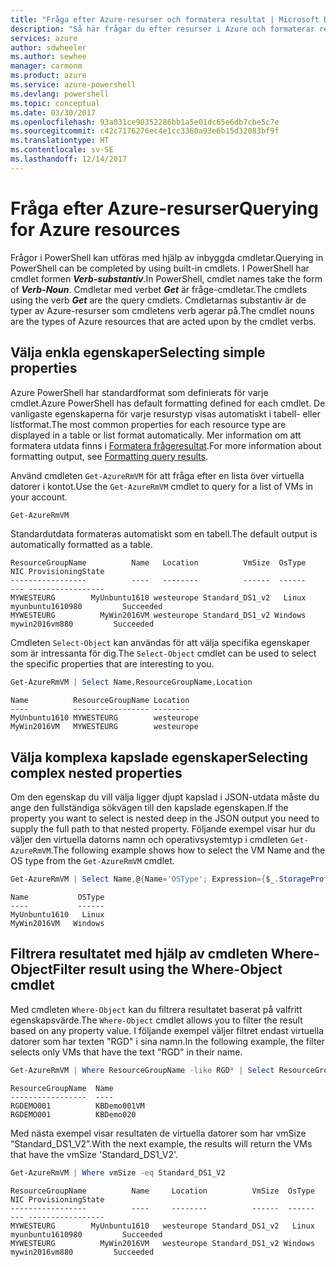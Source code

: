 ```yaml
---
title: "Fråga efter Azure-resurser och formatera resultat | Microsoft Docs"
description: "Så här frågar du efter resurser i Azure och formaterar resultaten."
services: azure
author: sdwheeler
ms.author: sewhee
manager: carmonm
ms.product: azure
ms.service: azure-powershell
ms.devlang: powershell
ms.topic: conceptual
ms.date: 03/30/2017
ms.openlocfilehash: 93a031ce90352286bb1a5e01dc65e6db7cbe5c7e
ms.sourcegitcommit: c42c7176276ec4e1cc3360a93e6b15d32083bf9f
ms.translationtype: HT
ms.contentlocale: sv-SE
ms.lasthandoff: 12/14/2017
---
```

# <a name="querying-for-azure-resources"></a><span data-ttu-id="4785e-103">Fråga efter Azure-resurser</span><span class="sxs-lookup"><span data-stu-id="4785e-103">Querying for Azure resources</span></span>

<span data-ttu-id="4785e-104">Frågor i PowerShell kan utföras med hjälp av inbyggda cmdletar.</span><span class="sxs-lookup"><span data-stu-id="4785e-104">Querying in PowerShell can be completed by using built-in cmdlets.</span></span> <span data-ttu-id="4785e-105">I PowerShell har cmdlet formen **_Verb-substantiv_**.</span><span class="sxs-lookup"><span data-stu-id="4785e-105">In PowerShell, cmdlet names take the form of **_Verb-Noun_**.</span></span> <span data-ttu-id="4785e-106">Cmdletar med verbet **_Get_** är fråge-cmdletar.</span><span class="sxs-lookup"><span data-stu-id="4785e-106">The cmdlets using the verb **_Get_** are the query cmdlets.</span></span> <span data-ttu-id="4785e-107">Cmdletarnas substantiv är de typer av Azure-resurser som cmdletens verb agerar på.</span><span class="sxs-lookup"><span data-stu-id="4785e-107">The cmdlet nouns are the types of Azure resources that are acted upon by the cmdlet verbs.</span></span>


## <a name="selecting-simple-properties"></a><span data-ttu-id="4785e-108">Välja enkla egenskaper</span><span class="sxs-lookup"><span data-stu-id="4785e-108">Selecting simple properties</span></span>

<span data-ttu-id="4785e-109">Azure PowerShell har standardformat som definierats för varje cmdlet.</span><span class="sxs-lookup"><span data-stu-id="4785e-109">Azure PowerShell has default formatting defined for each cmdlet.</span></span> <span data-ttu-id="4785e-110">De vanligaste egenskaperna för varje resurstyp visas automatiskt i tabell- eller listformat.</span><span class="sxs-lookup"><span data-stu-id="4785e-110">The most common properties for each resource type are displayed in a table or list format automatically.</span></span> <span data-ttu-id="4785e-111">Mer information om att formatera utdata finns i [Formatera frågeresultat](formatting-output.md).</span><span class="sxs-lookup"><span data-stu-id="4785e-111">For more information about formatting output, see [Formatting query results](formatting-output.md).</span></span>

<span data-ttu-id="4785e-112">Använd cmdleten `Get-AzureRmVM` för att fråga efter en lista över virtuella datorer i kontot.</span><span class="sxs-lookup"><span data-stu-id="4785e-112">Use the `Get-AzureRmVM` cmdlet to query for a list of VMs in your account.</span></span>

```powershell
Get-AzureRmVM
```

<span data-ttu-id="4785e-113">Standardutdata formateras automatiskt som en tabell.</span><span class="sxs-lookup"><span data-stu-id="4785e-113">The default output is automatically formatted as a table.</span></span>

```
ResourceGroupName          Name   Location          VmSize  OsType              NIC ProvisioningState
-----------------          ----   --------          ------  ------              --- -----------------
MYWESTEURG        MyUnbuntu1610 westeurope Standard_DS1_v2   Linux myunbuntu1610980         Succeeded
MYWESTEURG          MyWin2016VM westeurope Standard_DS1_v2 Windows   mywin2016vm880         Succeeded
```

<span data-ttu-id="4785e-114">Cmdleten `Select-Object` kan användas för att välja specifika egenskaper som är intressanta för dig.</span><span class="sxs-lookup"><span data-stu-id="4785e-114">The `Select-Object` cmdlet can be used to select the specific properties that are interesting to you.</span></span>

```powershell
Get-AzureRmVM | Select Name,ResourceGroupName,Location
```

```
Name          ResourceGroupName Location
----          ----------------- --------
MyUnbuntu1610 MYWESTEURG        westeurope
MyWin2016VM   MYWESTEURG        westeurope
```

## <a name="selecting-complex-nested-properties"></a><span data-ttu-id="4785e-115">Välja komplexa kapslade egenskaper</span><span class="sxs-lookup"><span data-stu-id="4785e-115">Selecting complex nested properties</span></span>

<span data-ttu-id="4785e-116">Om den egenskap du vill välja ligger djupt kapslad i JSON-utdata måste du ange den fullständiga sökvägen till den kapslade egenskapen.</span><span class="sxs-lookup"><span data-stu-id="4785e-116">If the property you want to select is nested deep in the JSON output you need to supply the full path to that nested property.</span></span> <span data-ttu-id="4785e-117">Följande exempel visar hur du väljer den virtuella datorns namn och operativsystemtyp i cmdleten `Get-AzureRmVM`.</span><span class="sxs-lookup"><span data-stu-id="4785e-117">The following example shows how to select the VM Name and the OS type from the `Get-AzureRmVM` cmdlet.</span></span>

```powershell
Get-AzureRmVM | Select Name,@{Name='OSType'; Expression={$_.StorageProfile.OSDisk.OSType}}
```

```
Name           OSType
----           ------
MyUnbuntu1610   Linux
MyWin2016VM   Windows
```

## <a name="filter-result-using-the-where-object-cmdlet"></a><span data-ttu-id="4785e-118">Filtrera resultatet med hjälp av cmdleten Where-Object</span><span class="sxs-lookup"><span data-stu-id="4785e-118">Filter result using the Where-Object cmdlet</span></span>

<span data-ttu-id="4785e-119">Med cmdleten `Where-Object` kan du filtrera resultatet baserat på valfritt egenskapsvärde.</span><span class="sxs-lookup"><span data-stu-id="4785e-119">The `Where-Object` cmdlet allows you to filter the result based on any property value.</span></span> <span data-ttu-id="4785e-120">I följande exempel väljer filtret endast virtuella datorer som har texten "RGD" i sina namn.</span><span class="sxs-lookup"><span data-stu-id="4785e-120">In the following example, the filter selects only VMs that have the text "RGD" in their name.</span></span>

```powershell
Get-AzureRmVM | Where ResourceGroupName -like RGD* | Select ResourceGroupName,Name
```

```
ResourceGroupName  Name
-----------------  ----
RGDEMO001          KBDemo001VM
RGDEMO001          KBDemo020
```

<span data-ttu-id="4785e-121">Med nästa exempel visar resultaten de virtuella datorer som har vmSize ”Standard_DS1_V2”.</span><span class="sxs-lookup"><span data-stu-id="4785e-121">With the next example, the results will return the VMs that have the vmSize 'Standard_DS1_V2'.</span></span>

```powershell
Get-AzureRmVM | Where vmSize -eq Standard_DS1_V2
```

```
ResourceGroupName          Name     Location          VmSize  OsType              NIC ProvisioningState
-----------------          ----     --------          ------  ------              --- -----------------
MYWESTEURG        MyUnbuntu1610   westeurope Standard_DS1_v2   Linux myunbuntu1610980         Succeeded
MYWESTEURG          MyWin2016VM   westeurope Standard_DS1_v2 Windows   mywin2016vm880         Succeeded
```
